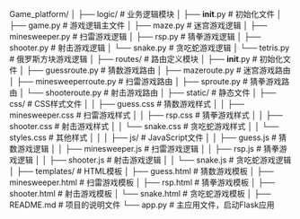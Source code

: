 Game_platform/
│
├── logic/                     # 业务逻辑模块
│   ├── __init__.py            # 初始化文件
│   ├── game.py                # 游戏逻辑主文件
│   ├── maze.py                # 迷宫游戏逻辑
│   ├── minesweeper.py         # 扫雷游戏逻辑
│   ├── rsp.py                 # 猜拳游戏逻辑
│   ├── shooter.py             # 射击游戏逻辑
│   └── snake.py               # 贪吃蛇游戏逻辑
│   └── tetris.py              # 俄罗斯方块游戏逻辑
│
├── routes/                    # 路由定义模块
│   ├── __init__.py            # 初始化文件
│   ├── guessroute.py          # 猜数游戏路由
│   ├── mazeroute.py           # 迷宫游戏路由
│   ├── minesweeperroute.py    # 扫雷游戏路由
│   ├── sproute.py             # 猜拳游戏路由
│   └── shooteroute.py         # 射击游戏路由
│
├── static/                    # 静态文件
│   ├── css/                   # CSS样式文件
│   │   ├── guess.css          # 猜数游戏样式
│   │   ├── minesweeper.css     # 扫雷游戏样式
│   │   ├── rsp.css            # 猜拳游戏样式
│   │   ├── shooter.css         # 射击游戏样式
│   │   └── snake.css          # 贪吃蛇游戏样式
│   │   └── styles.css         # 其他样式
│   │
│   ├── js/                    # JavaScript文件
│   │   ├── guess.js           # 猜数游戏逻辑
│   │   ├── minesweeper.js      # 扫雷游戏逻辑
│   │   ├── rsp.js             # 猜拳游戏逻辑
│   │   ├── shooter.js          # 射击游戏逻辑
│   │   └── snake.js           # 贪吃蛇游戏逻辑
│
├── templates/                 # HTML模板
│   ├── guess.html             # 猜数游戏模板
│   ├── minesweeper.html       # 扫雷游戏模板
│   ├── rsp.html               # 猜拳游戏模板
│   ├── shooter.html           # 射击游戏模板
│   └── snake.html             # 贪吃蛇游戏模板
│
├── README.md                  # 项目的说明文件
└── app.py                     # 主应用文件，启动Flask应用